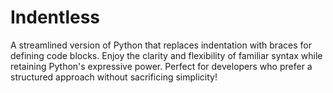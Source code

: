 # Indentless
A streamlined version of Python that replaces indentation with braces for defining code blocks. Enjoy the clarity and flexibility of familiar syntax while retaining Python's expressive power. Perfect for developers who prefer a structured approach without sacrificing simplicity!
